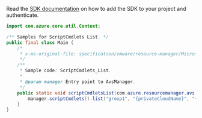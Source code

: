Read the [SDK documentation](https://github.com/Azure/azure-sdk-for-java/blob/azure-resourcemanager-avs_1.0.0-beta.3/sdk/avs/azure-resourcemanager-avs/README.md) on how to add the SDK to your project and authenticate.

```java
import com.azure.core.util.Context;

/** Samples for ScriptCmdlets List. */
public final class Main {
    /*
     * x-ms-original-file: specification/vmware/resource-manager/Microsoft.AVS/stable/2021-12-01/examples/ScriptCmdlets_List.json
     */
    /**
     * Sample code: ScriptCmdlets_List.
     *
     * @param manager Entry point to AvsManager.
     */
    public static void scriptCmdletsList(com.azure.resourcemanager.avs.AvsManager manager) {
        manager.scriptCmdlets().list("group1", "{privateCloudName}", "{scriptPackageName}", Context.NONE);
    }
}
```
